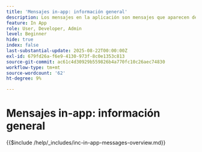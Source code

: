 ```yaml
---
title: 'Mensajes in-app: información general'
description: Los mensajes en la aplicación son mensajes que aparecen dentro de una aplicación mientras el usuario los está utilizando activamente. Son mensajes de tipo superposición que se encuentran en la parte superior de la aplicación. No aparecen en la pantalla de bloqueo ni fuera de la aplicación; en su lugar, aparecen como titulares, ventanas emergentes o tarjetas pequeñas mientras el usuario explora la aplicación.
feature: In App
role: User, Developer, Admin
level: Beginner
hide: true
index: false
last-substantial-update: 2025-08-22T00:00:00Z
exl-id: 679fd26a-f6e9-4130-973f-8c0e1353c813
source-git-commit: ac61c4d30929b559826b4a770fc10c26aec74830
workflow-type: tm+mt
source-wordcount: '62'
ht-degree: 9%

---
```


# Mensajes in-app: información general

{{$include /help/_includes/inc-in-app-messages-overview.md}}
